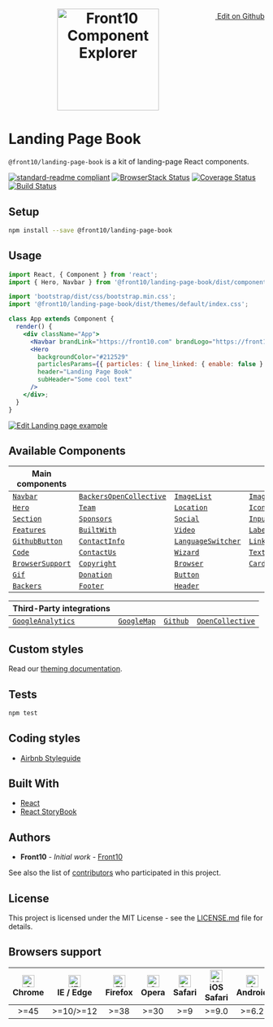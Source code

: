  <a style="float:right; margin-top: 30px;" target="_blank" href="https://github.com/front10/landing-page-book/edit/master/readme.md"> <img width="15px;" src="https://assets-cdn.github.com/images/icons/emoji/unicode/270f.png"/> Edit on Github
</a>

<h1 style="text-align: center;">
    <a href="http://front10.com/">
        <img src="https://github.com/front10/landing-page-book/blob/master/assets/images/logo/logo-frton10.jpg?raw=true" alt="Front10 Component Explorer" width="200">
    </a>
</h1>

# Landing Page Book

`@front10/landing-page-book` is a kit of landing-page React components.

[![standard-readme compliant](https://img.shields.io/badge/standard--readme-OK-green.svg?style=flat-square)](https://github.com/RichardLitt/standard-readme)
[![BrowserStack Status](https://www.browserstack.com/automate/badge.svg?badge_key=RTE2VCtMNjNYRVp2aW9qOG1rQkZraUhPa1plTEp4Q3poSmowSXhNR3Qxaz0tLW1BbzZ6OVYzbjR1NnlJNTJ6b1ZUMFE9PQ==--1b0d9055f474643cca6b099912dfd18bfc361869)](https://www.browserstack.com/automate/public-build/RTE2VCtMNjNYRVp2aW9qOG1rQkZraUhPa1plTEp4Q3poSmowSXhNR3Qxaz0tLW1BbzZ6OVYzbjR1NnlJNTJ6b1ZUMFE9PQ==--1b0d9055f474643cca6b099912dfd18bfc361869)
[![Coverage Status](https://coveralls.io/repos/github/front10/landing-page-book/badge.svg?branch=master)](https://coveralls.io/github/front10/landing-page-book?branch=master)
[![Build Status](https://travis-ci.com/front10/landing-page-book.svg?branch=master)](https://travis-ci.com/front10/landing-page-book)

## Setup

```sh
npm install --save @front10/landing-page-book
```

## Usage

```js
import React, { Component } from 'react';
import { Hero, Navbar } from '@front10/landing-page-book/dist/components';
```

```js
import 'bootstrap/dist/css/bootstrap.min.css';
import '@front10/landing-page-book/dist/themes/default/index.css';
```

```jsx
class App extends Component {
  render() {
    <div className="App">
      <Navbar brandLink="https://front10.com" brandLogo="https://front10.com/img/logos/logo.png" />
      <Hero
        backgroundColor="#212529"
        particlesParams={{ particles: { line_linked: { enable: false } } }}
        header="Landing Page Book"
        subHeader="Some cool text"
      />
    </div>;
  }
}
```

<a target="_blank" href="https://codesandbox.io/s/jp0kzqlj29">
  <img alt="Edit Landing page example" src="https://codesandbox.io/static/img/play-codesandbox.svg">
</a>

## Available Components

| Main components                                                                                            |                                                                                                                          |                                                                                                                |                                                                                              |
| ---------------------------------------------------------------------------------------------------------- | ------------------------------------------------------------------------------------------------------------------------ | -------------------------------------------------------------------------------------------------------------- | -------------------------------------------------------------------------------------------- |
| [`Navbar`](https://github.com/front10/landing-page-book/tree/master/src/components/Navbar)                 | [`BackersOpenCollective`](https://github.com/front10/landing-page-book/tree/master/src/components/BackersOpenCollective) | [`ImageList`](https://github.com/front10/landing-page-book/tree/master/src/components/ImageList)               | [`Image`](https://github.com/front10/landing-page-book/tree/master/src/components/Image)     |
| [`Hero`](https://github.com/front10/landing-page-book/tree/master/src/components/Hero)                     | [`Team`](https://github.com/front10/landing-page-book/tree/master/src/components/Team)                                   | [`Location`](https://github.com/front10/landing-page-book/tree/master/src/components/Location)                 | [`Icon`](https://github.com/front10/landing-page-book/tree/master/src/components/Icon)       |
| [`Section`](https://github.com/front10/landing-page-book/tree/master/src/components/Section)               | [`Sponsors`](https://github.com/front10/landing-page-book/tree/master/src/components/Sponsors)                           | [`Social`](https://github.com/front10/landing-page-book/tree/master/src/components/Social)                     | [`Input`](https://github.com/front10/landing-page-book/tree/master/src/components/Input)     |
| [`Features`](https://github.com/front10/landing-page-book/tree/master/src/components/Features)             | [`BuiltWith`](https://github.com/front10/landing-page-book/tree/master/src/components/BuiltWith)                         | [`Video`](https://github.com/front10/landing-page-book/tree/master/src/components/Video)                       | [`Label`](https://github.com/front10/landing-page-book/tree/master/src/components/Label)     |
| [`GithubButton`](https://github.com/front10/landing-page-book/tree/master/src/components/GithubButton)     | [`ContactInfo`](https://github.com/front10/landing-page-book/tree/master/src/components/ContactInfo)                     | [`LanguageSwitcher`](https://github.com/front10/landing-page-book/tree/master/src/components/LanguageSwitcher) | [`Link`](https://github.com/front10/landing-page-book/tree/master/src/components/Link)       |
| [`Code`](https://github.com/front10/landing-page-book/tree/master/src/components/Code)                     | [`ContactUs`](https://github.com/front10/landing-page-book/tree/master/src/components/ContactUs)                         | [`Wizard`](https://github.com/front10/landing-page-book/tree/master/src/components/Wizard)                     | [`TextBox`](https://github.com/front10/landing-page-book/tree/master/src/components/TextBox) |
| [`BrowserSupport`](https://github.com/front10/landing-page-book/tree/master/src/components/BrowserSupport) | [`Copyright`](https://github.com/front10/landing-page-book/tree/master/src/components/Copyright)                         | [`Browser`](https://github.com/front10/landing-page-book/tree/master/src/components/Browser)                   | [`Card`](https://github.com/front10/landing-page-book/tree/master/src/components/Card)       |
| [`Gif`](https://github.com/front10/landing-page-book/tree/master/src/components/Gif)                       | [`Donation`](https://github.com/front10/landing-page-book/tree/master/src/components/Donation)                           | [`Button`](https://github.com/front10/landing-page-book/tree/master/src/components/Button)                     |
| [`Backers`](https://github.com/front10/landing-page-book/tree/master/src/components/Backers)               | [`Footer`](https://github.com/front10/landing-page-book/tree/master/src/components/Footer)                               | [`Header`](https://github.com/front10/landing-page-book/tree/master/src/components/Header)                     |

| Third-Party integrations                                                                                             |                                                                                                              |                                                                                                  |                                                                                                                                             |
| -------------------------------------------------------------------------------------------------------------------- | ------------------------------------------------------------------------------------------------------------ | ------------------------------------------------------------------------------------------------ | ------------------------------------------------------------------------------------------------------------------------------------------- |
| [`GoogleAnalytics`](https://github.com/front10/landing-page-book/tree/master/src/components/Analytics/Analytics.jsx) | [`GoogleMap`](https://github.com/front10/landing-page-book/tree/master/src/components/Location/Location.jsx) | [`Github`](https://github.com/front10/landing-page-book/tree/master/src/components/GithubButton) | [`OpenCollective`](https://github.com/front10/landing-page-book/tree/master/src/components/BackersOpenCollective/BackersOpenCollective.jsx) |

## Custom styles

Read our [theming documentation](https://github.com/front10/landing-page-book/blob/master/theming.md).

## Tests

```bash
npm test
```

## Coding styles

- [Airbnb Styleguide](https://github.com/airbnb/javascript/tree/master/react)

## Built With

- [React](https://reactjs.org/)
- [React StoryBook](https://storybook.js.org)

## Authors

- **Front10** - _Initial work_ - [Front10](http://front10.com/)

See also the list of [contributors](https://github.com/front10/landing-page-book/graphs/contributors) who participated in this project.

## License

This project is licensed under the MIT License - see the [LICENSE.md](https://github.com/front10/landing-page-book/blob/master/LICENSE.md) file for details.

## Browsers support

| <img src="https://cdnjs.cloudflare.com/ajax/libs/browser-logos/45.5.0/archive/chrome_12-48/chrome_12-48_48x48.png" alt="Chrome" width="24px" height="24px" /></br>Chrome | <img src="https://cdnjs.cloudflare.com/ajax/libs/browser-logos/45.5.0/edge/edge_48x48.png" alt="IE / Edge" width="24px" height="24px" /></br>IE / Edge | <img src="https://cdnjs.cloudflare.com/ajax/libs/browser-logos/45.5.0/firefox/firefox_48x48.png" alt="Firefox" width="24px" height="24px" /></br>Firefox | <img src="https://cdnjs.cloudflare.com/ajax/libs/browser-logos/45.5.0/opera/opera_48x48.png" alt="Opera" width="24px" height="24px" /></br>Opera | <img src="https://cdnjs.cloudflare.com/ajax/libs/browser-logos/45.5.0/safari/safari_48x48.png" alt="Safari" width="24px" height="24px" /></br>Safari | <img src="https://cdnjs.cloudflare.com/ajax/libs/browser-logos/45.5.0/safari-ios/safari-ios_48x48.png" alt="iOS Safari" width="24px" height="24px" /></br>iOS Safari | <img src="https://cdnjs.cloudflare.com/ajax/libs/browser-logos/45.5.0/archive/android/android_48x48.png" alt="Android" width="24px" height="24px" /></br>Android |
| :----------------------------------------------------------------------------------------------------------------------------------------------------------------------: | :----------------------------------------------------------------------------------------------------------------------------------------------------: | :------------------------------------------------------------------------------------------------------------------------------------------------------: | :----------------------------------------------------------------------------------------------------------------------------------------------: | :--------------------------------------------------------------------------------------------------------------------------------------------------: | :------------------------------------------------------------------------------------------------------------------------------------------------------------------: | :--------------------------------------------------------------------------------------------------------------------------------------------------------------: |
| >=45                                                                                                                                                                     | >=10/>=12                                                                                                                                              | >=38                                                                                                                                                     | >=30                                                                                                                                             | >=9                                                                                                                                                  | >=9.0                                                                                                                                                                | >=6.2                                                                                                                                                            |
